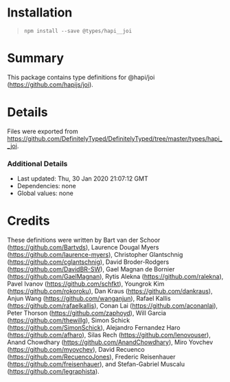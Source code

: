 # Installation
> `npm install --save @types/hapi__joi`

# Summary
This package contains type definitions for @hapi/joi (https://github.com/hapijs/joi).

# Details
Files were exported from https://github.com/DefinitelyTyped/DefinitelyTyped/tree/master/types/hapi__joi.

### Additional Details
 * Last updated: Thu, 30 Jan 2020 21:07:12 GMT
 * Dependencies: none
 * Global values: none

# Credits
These definitions were written by Bart van der Schoor (https://github.com/Bartvds), Laurence Dougal Myers (https://github.com/laurence-myers), Christopher Glantschnig (https://github.com/cglantschnig), David Broder-Rodgers (https://github.com/DavidBR-SW), Gael Magnan de Bornier (https://github.com/GaelMagnan), Rytis Alekna (https://github.com/ralekna), Pavel Ivanov (https://github.com/schfkt), Youngrok Kim (https://github.com/rokoroku), Dan Kraus (https://github.com/dankraus), Anjun Wang (https://github.com/wanganjun), Rafael Kallis (https://github.com/rafaelkallis), Conan Lai (https://github.com/aconanlai), Peter Thorson (https://github.com/zaphoyd), Will Garcia (https://github.com/thewillg), Simon Schick (https://github.com/SimonSchick), Alejandro Fernandez Haro (https://github.com/afharo), Silas Rech (https://github.com/lenovouser), Anand Chowdhary (https://github.com/AnandChowdhary), Miro Yovchev (https://github.com/myovchev), David Recuenco (https://github.com/RecuencoJones), Frederic Reisenhauer (https://github.com/freisenhauer), and Stefan-Gabriel Muscalu (https://github.com/legraphista).
